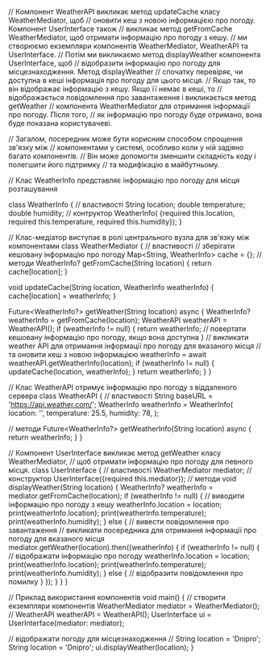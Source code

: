 // Компонент WeatherAPI викликає метод updateCache класу WeatherMediator, щоб
// оновити кеш з новою інформацією про погоду. Компонент UserInterface також
// викликає метод getFromCache WeatherMediator, щоб отримати інформацію про погоду з кешу.
// ми створюємо екземпляри компонентів WeatherMediator, WeatherAPI та UserInterface.
// Потім ми викликаємо метод displayWeather компонента UserInterface, щоб
// відобразити інформацію про погоду для місцезнаходження. Метод displayWeather
// спочатку перевіряє, чи доступна в кеші інформація про погоду для цього місця.
// Якщо так, то він відображає інформацію з кешу. Якщо її немає в кеші, то
// відображається повідомлення про завантаження і викликається метод getWeather
// компонента WeatherMediator для отримання інформації про погоду. Після того,
// як інформацію про погоду буде отримано, вона буде показана користувачеві.

// Загалом, посередник може бути корисним способом спрощення зв'язку між
// компонентами у системі, особливо коли у ній задіяно багато компонентів.
// Він може допомогти зменшити складність коду і полегшити його підтримку
// та модифікацію в майбутньому.

// Клас WeatherInfo представляє інформацію про погоду для місця розташування

class WeatherInfo {
  // властивості
  String location;
  double temperature;
  double humidity;
  // контруктор
  WeatherInfo(
      {required this.location,
      required this.temperature,
      required this.humidity});
}

// Клас-медіатор виступає в ролі центрального вузла для зв'язку між компонентами
class WeatherMediator {
  // властивості
  // зберігати кешовану інформацію про погоду
  Map<String, WeatherInfo> cache = {};
  // методи
  WeatherInfo? getFromCache(String location) {
    return cache[location];
  }

  void updateCache(String location, WeatherInfo weatherInfo) {
    cache[location] = weatherInfo;
  }

  Future<WeatherInfo?> getWeather(String location) async {
    WeatherInfo? weatherInfo = getFromCache(location);
    WeatherAPI weatherAPI = WeatherAPI();
    if (weatherInfo != null) {
      return weatherInfo; // повертати кешовану інформацію про погоду, якщо вона доступна
    }
    // викликати weather API для отримання інформації про погоду для вказаного місця
    // та оновити кеш з новою інформацією
    weatherInfo = await weatherAPI.getWeatherInfo(location);
    if (weatherInfo != null) {
      updateCache(location, weatherInfo);
    }
    return weatherInfo;
  }
}

// Клас WeatherAPI отримує інформацію про погоду з віддаленого сервера
class WeatherAPI {
  // властивості
  String baseURL = 'https://api.weather.com/';
  WeatherInfo weatherInfo = WeatherInfo(
    location: '',
    temperature: 25.5,
    humidity: 78,
  );

  // методи
  Future<WeatherInfo?> getWeatherInfo(String location) async {
    return weatherInfo;
  }
}

// Компонент UserInterface викликає метод getWeather класу WeatherMediator,
// щоб отримати інформацію про погоду для певного місця.
class UserInterface {
  // властивості
  WeatherMediator mediator;
  // конструктор
  UserInterface({required this.mediator});
  // методи
  void displayWeather(String location) {
    WeatherInfo? weatherInfo = mediator.getFromCache(location);
    if (weatherInfo != null) {
      // виводити інформацію про погоду з кешу
      weatherInfo.location = location;
      print(weatherInfo.location);
      print(weatherInfo.temperature);
      print(weatherInfo.humidity);
    } else {
      // вивести повідомлення про завантаження
      // викликати посередника для отримання інформації про погоду для вказаного місця
      mediator.getWeather(location).then((weatherInfo) {
        if (weatherInfo != null) {
          // відображати інформацію про погоду
          weatherInfo.location = location;
          print(weatherInfo.location);
          print(weatherInfo.temperature);
          print(weatherInfo.humidity);
        } else {
          // відобразити повідомлення про помилку
        }
      });
    }
  }
}

// Приклад використання компонентів
void main() {
  // створити екземпляри компонентів
  WeatherMediator mediator = WeatherMediator();
  // WeatherAPI weatherAPI = WeatherAPI();
  UserInterface ui = UserInterface(mediator: mediator);

  // відображати погоду для місцезнаходження
  // String location = 'Dnipro';
  String location = 'Dnipro';
  ui.displayWeather(location);
}
